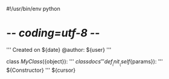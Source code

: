 #!/usr/bin/env python
# -*- coding=utf-8 -*-
'''
Created on ${date}
@author: ${user}
'''

class ${MyClass}(${object}):
    '''
    ${classdocs}
    '''
    def __init__(self${params}):
        '''
        ${Constructor}
        '''
        ${cursor}